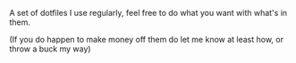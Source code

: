 A set of dotfiles I use regularly, feel free to do what you want with what's in them.

(If you do happen to make money off them do let me know at least how, or throw a buck my way)
